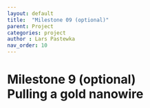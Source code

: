 ```yaml
---
layout: default
title:  "Milestone 09 (optional)"
parent: Project
categories: project
author : Lars Pastewka
nav_order: 10
---
```


# Milestone 9 (optional) <br/> Pulling a gold nanowire


